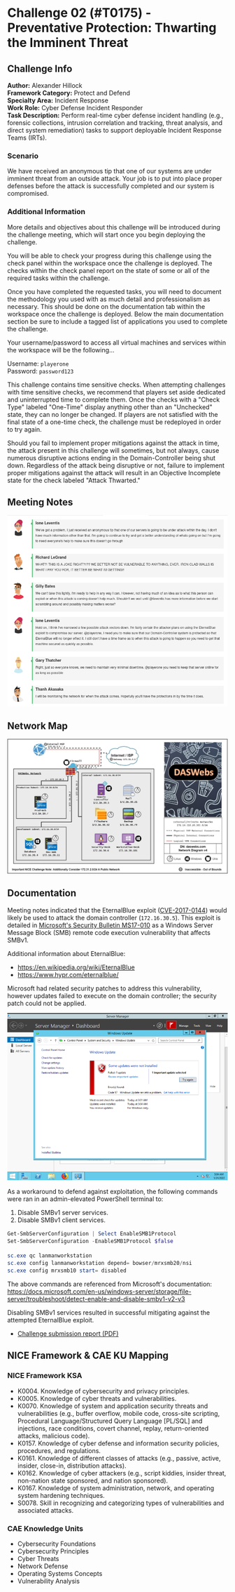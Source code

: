 # Challenge 02 (#T0175) - Preventative Protection: Thwarting the Imminent Threat

## Challenge Info
**Author:** Alexander Hillock<br>
**Framework Category:** Protect and Defend<br>
**Specialty Area:** Incident Response<br>
**Work Role:** Cyber Defense Incident Responder<br>
**Task Description:** Perform real-time cyber defense incident handling (e.g., forensic collections, intrusion correlation and tracking, threat analysis, and direct system remediation) tasks to support deployable Incident Response Teams (IRTs).

### Scenario
We have received an anonymous tip that one of our systems are under imminent threat from an outside attack. Your job is to put into place proper defenses before the attack is successfully completed and our system is compromised.

### Additional Information
More details and objectives about this challenge will be introduced during the challenge meeting, which will start once you begin deploying the challenge.

You will be able to check your progress during this challenge using the check panel within the workspace once the challenge is deployed. The checks within the check panel report on the state of some or all of the required tasks within the challenge.

Once you have completed the requested tasks, you will need to document the methodology you used with as much detail and professionalism as necessary. This should be done on the documentation tab within the workspace once the challenge is deployed. Below the main documentation section be sure to include a tagged list of applications you used to complete the challenge.

Your username/password to access all virtual machines and services within the workspace will be the following...

Username: `playerone`<br>
Password: `password123`

This challenge contains time sensitive checks. When attempting challenges with time sensitive checks, we recommend that players set aside dedicated and uninterrupted time to complete them. Once the checks with a "Check Type" labeled "One-Time" display anything other than an "Unchecked" state, they can no longer be changed. If players are not satisfied with the final state of a one-time check, the challenge must be redeployed in order to try again.

Should you fail to implement proper mitigations against the attack in time, the attack present in this challenge will sometimes, but not always, cause numerous disruptive actions ending in the Domain-Controller being shut down. Regardless of the attack being disruptive or not, failure to implement proper mitigations against the attack will result in an Objective Incomplete state for the check labeled "Attack Thwarted."

## Meeting Notes
![](../images/meeting_notes_challenge02.png)

## Network Map
![](../images/OM2-map.jpg)

## Documentation
Meeting notes indicated that the EternalBlue exploit ([CVE-2017-0144](https://www.cve.org/CVERecord?id=CVE-2017-0144)) would likely be used to attack the domain controller (`172.16.30.5`). This exploit is detailed in [Microsoft's Security Bulletin MS17-010](https://docs.microsoft.com/en-us/security-updates/SecurityBulletins/2017/ms17-010) as a Windows Server Message Block (SMB) remote code execution vulnerability that affects SMBv1.

Additional information about EternalBlue:
- https://en.wikipedia.org/wiki/EternalBlue
- https://www.hypr.com/eternalblue/


Microsoft had related security patches to address this vulnerability, however updates failed to execute on the domain controller; the security patch could not be applied.

![Failed updates](../images/failed_updates_challenge02.png)

As a workaround to defend against exploitation, the following commands were ran in an admin-elevated PowerShell terminal to:

1. Disable SMBv1 server services.
2. Disable SMBv1 client services.


```powershell
Get-SmbServerConfiguration | Select EnableSMB1Protocol
Set-SmbServerConfiguration -EnableSMB1Protocol $false

sc.exe qc lanmanworkstation
sc.exe config lanmanworkstation depend= bowser/mrxsmb20/nsi
sc.exe config mrxsmb10 start= disabled
```

The above commands are referenced from Microsoft's documentation:
https://docs.microsoft.com/en-us/windows-server/storage/file-server/troubleshoot/detect-enable-and-disable-smbv1-v2-v3

Disabling SMBv1 services resulted in successful mitigating against the attempted EternalBlue exploit.

- [Challenge submission report (PDF)](../pdfs/CesarPlasencia_NCPReport61725.pdf)

## NICE Framework & CAE KU Mapping

### NICE Framework KSA
- K0004. Knowledge of cybersecurity and privacy principles.
- K0005. Knowledge of cyber threats and vulnerabilities.
- K0070. Knowledge of system and application security threats and vulnerabilities (e.g., buffer overflow, mobile code, cross-site scripting, Procedural Language/Structured Query Language [PL/SQL] and injections, race conditions, covert channel, replay, return-oriented attacks, malicious code).
- K0157. Knowledge of cyber defense and information security policies, procedures, and regulations.
- K0161. Knowledge of different classes of attacks (e.g., passive, active, insider, close-in, distribution attacks).
- K0162. Knowledge of cyber attackers (e.g., script kiddies, insider threat, non-nation state sponsored, and nation sponsored).
- K0167. Knowledge of system administration, network, and operating system hardening techniques.
- S0078. Skill in recognizing and categorizing types of vulnerabilities and associated attacks.

### CAE Knowledge Units
- Cybersecurity Foundations
- Cybersecurity Principles
- Cyber Threats
- Network Defense
- Operating Systems Concepts
- Vulnerability Analysis